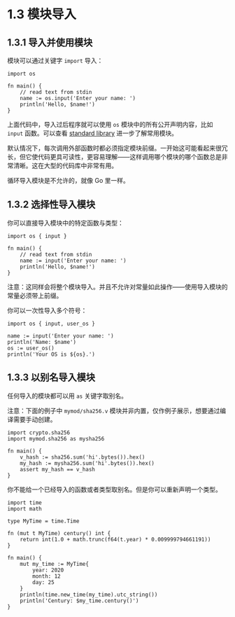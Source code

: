 # 1.3 模块导入

## 1.3.1 导入并使用模块

模块可以通过关键字 `import` 导入：

    import os

    fn main() {
        // read text from stdin
        name := os.input('Enter your name: ')
        println('Hello, $name!')
    }

上面代码中，导入过后程序就可以使用 `os` 模块中的所有公开声明内容，比如 `input` 函数。可以查看 [standard library](https://modules.vlang.io/) 进一步了解常用模块。

默认情况下，每次调用外部函数时都必须指定模块前缀。一开始这可能看起来很冗长，但它使代码更具可读性，更容易理解——这样调用哪个模块的哪个函数总是非常清晰。这在大型的代码库中非常有用。

循环导入模块是不允许的，就像 Go 里一样。

## 1.3.2 选择性导入模块

你可以直接导入模块中的特定函数与类型：

    import os { input }

    fn main() {
        // read text from stdin
        name := input('Enter your name: ')
        println('Hello, $name!')
    }

注意：这同样会将整个模块导入。并且不允许对常量如此操作——使用导入模块的常量必须带上前缀。

你可以一次性导入多个符号：

    import os { input, user_os }

    name := input('Enter your name: ')
    println('Name: $name')
    os := user_os()
    println('Your OS is ${os}.')

## 1.3.3 以别名导入模块

任何导入的模块都可以用 `as` 关键字取别名。

注意：下面的例子中 `mymod/sha256.v` 模块并非内置，仅作例子展示，想要通过编译需要手动创建。

    import crypto.sha256
    import mymod.sha256 as mysha256

    fn main() {
        v_hash := sha256.sum('hi'.bytes()).hex()
        my_hash := mysha256.sum('hi'.bytes()).hex()
        assert my_hash == v_hash
    }

你不能给一个已经导入的函数或者类型取别名。但是你可以重新声明一个类型。

    import time
    import math

    type MyTime = time.Time

    fn (mut t MyTime) century() int {
        return int(1.0 + math.trunc(f64(t.year) * 0.009999794661191))
    }

    fn main() {
        mut my_time := MyTime{
            year: 2020
            month: 12
            day: 25
        }
        println(time.new_time(my_time).utc_string())
        println('Century: $my_time.century()')
    }
